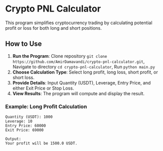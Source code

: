 # Crypto PNL Calculator

This program simplifies cryptocurrency trading by calculating potential profit or loss for both long and short positions.

## How to Use

1. **Run the Program**: Clone repository `git clone https://github.com/AmirDamavandi/crypto-pnl-calculator.git`, <br>Navigate to directory `cd crypto-pnl-calculator`, Run `python main.py`
3. **Choose Calculation Type**: Select long profit, long loss, short profit, or short loss.
4. **Provide Details**: Input Quantity (USDT), Leverage, Entry Price, and either Exit Price or Stop Loss.
5. **View Results**: The program will compute and display the result.

### Example: Long Profit Calculation

```plaintext
Quantity (USDT): 1000
Leverage: 10
Entry Price: 60000
Exit Price: 69000

Output:
Your profit will be 1500.0 USDT.
